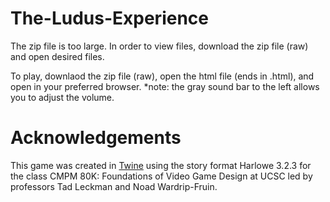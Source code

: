# The-Ludus-Experience

The zip file is too large. In order to view files, download the zip file (raw) and open desired files. 

To play, downlaod the zip file (raw), open the html file (ends in .html), and open in your preferred browser.
*note: the gray sound bar to the left allows you to adjust the volume. 

# Acknowledgements

This game was created in [Twine](https://twinery.org/) using the story format Harlowe 3.2.3 for the class CMPM 80K: Foundations of Video Game Design at UCSC led by professors Tad Leckman and Noad Wardrip-Fruin. 

